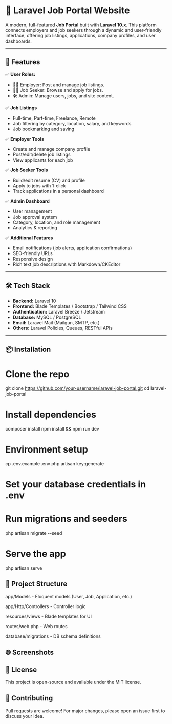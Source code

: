 # 💼 Laravel Job Portal Website

A modern, full-featured **Job Portal** built with **Laravel 10.x**. This platform connects employers and job seekers through a dynamic and user-friendly interface, offering job listings, applications, company profiles, and user dashboards.

---

## 🚀 Features

✅ **User Roles:**
- 👨‍💼 Employer: Post and manage job listings.
- 👩‍💻 Job Seeker: Browse and apply for jobs.
- 🛠️ Admin: Manage users, jobs, and site content.

✅ **Job Listings**
- Full-time, Part-time, Freelance, Remote
- Job filtering by category, location, salary, and keywords
- Job bookmarking and saving

✅ **Employer Tools**
- Create and manage company profile
- Post/edit/delete job listings
- View applicants for each job

✅ **Job Seeker Tools**
- Build/edit resume (CV) and profile
- Apply to jobs with 1-click
- Track applications in a personal dashboard

✅ **Admin Dashboard**
- User management
- Job approval system
- Category, location, and role management
- Analytics & reporting

✅ **Additional Features**
- Email notifications (job alerts, application confirmations)
- SEO-friendly URLs
- Responsive design
- Rich text job descriptions with Markdown/CKEditor

---

## 🛠️ Tech Stack

- **Backend:** Laravel 10
- **Frontend:** Blade Templates / Bootstrap / Tailwind CSS
- **Authentication:** Laravel Breeze / Jetstream
- **Database:** MySQL / PostgreSQL
- **Email:** Laravel Mail (Mailgun, SMTP, etc.)
- **Others:** Laravel Policies, Queues, RESTful APIs

---

## 📦 Installation


# Clone the repo
git clone https://github.com/your-username/laravel-job-portal.git
cd laravel-job-portal

# Install dependencies
composer install
npm install && npm run dev

# Environment setup
cp .env.example .env
php artisan key:generate

# Set your database credentials in .env
# Run migrations and seeders
php artisan migrate --seed

# Serve the app
php artisan serve

## 📁 Project Structure
app/Models - Eloquent models (User, Job, Application, etc.)

app/Http/Controllers - Controller logic

resources/views - Blade templates for UI

routes/web.php - Web routes

database/migrations - DB schema definitions

## 🌐 Screenshots
## 📄 License
This project is open-source and available under the MIT license.

## 🙌 Contributing
Pull requests are welcome! For major changes, please open an issue first to discuss your idea.
